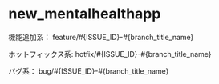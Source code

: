 # new_mentalhealthapp

機能追加系： feature/#{ISSUE_ID}-#{branch_title_name} 

ホットフィックス系: hotfix/#{ISSUE_ID}-#{branch_title_name} 

バグ系： bug/#{ISSUE_ID}-#{branch_title_name}
